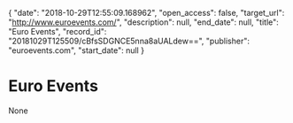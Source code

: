 {
  "date": "2018-10-29T12:55:09.168962", 
  "open_access": false, 
  "target_url": "http://www.euroevents.com/", 
  "description": null, 
  "end_date": null, 
  "title": "Euro Events", 
  "record_id": "20181029T125509/cBfsSDGNCE5nna8aUALdew==", 
  "publisher": "euroevents.com", 
  "start_date": null
}

# Euro Events

None